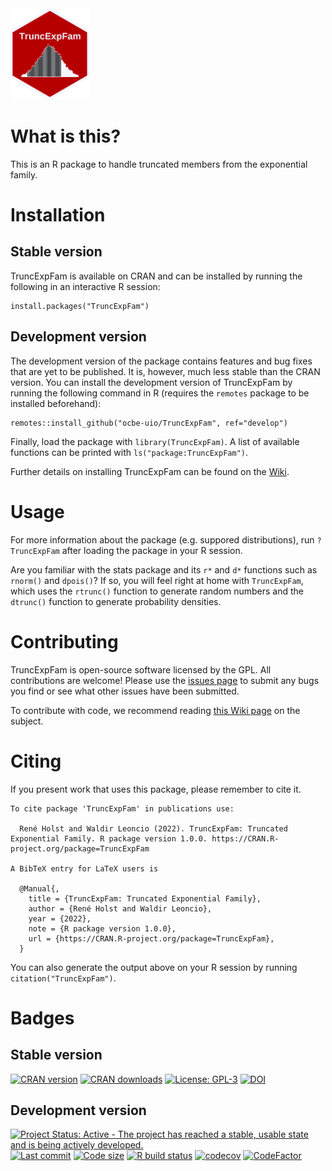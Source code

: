 <img src="logo.png" width=25%>

What is this?
=============

This is an R package to handle truncated members from the exponential
family.

Installation
============

Stable version
--------------

TruncExpFam is available on CRAN and can be installed by running the
following in an interactive R session:

    install.packages("TruncExpFam")

Development version
-------------------

The development version of the package contains features and bug fixes
that are yet to be published. It is, however, much less stable than the
CRAN version. You can install the development version of TruncExpFam by
running the following command in R (requires the `remotes` package to be
installed beforehand):

    remotes::install_github("ocbe-uio/TruncExpFam", ref="develop")

Finally, load the package with `library(TruncExpFam)`. A list of
available functions can be printed with `ls("package:TruncExpFam")`.

Further details on installing TruncExpFam can be found on the
[Wiki](https://github.com/ocbe-uio/TruncExpFam/wiki/Installing-TruncExpFam).

Usage
=====

For more information about the package (e.g. suppored distributions),
run `?TruncExpFam` after loading the package in your R session.

Are you familiar with the stats package and its `r*` and `d*` functions
such as `rnorm()` and `dpois()`? If so, you will feel right at home with
`TruncExpFam`, which uses the `rtrunc()` function to generate random
numbers and the `dtrunc()` function to generate probability densities.

Contributing
============

TruncExpFam is open-source software licensed by the GPL. All
contributions are welcome! Please use the [issues
page](https://github.com/ocbe-uio/TruncExpFam/issues) to submit any bugs
you find or see what other issues have been submitted.

To contribute with code, we recommend reading [this Wiki
page](https://github.com/ocbe-uio/TruncExpFam/wiki/Contributing-to-the-project)
on the subject.

Citing
======

If you present work that uses this package, please remember to cite it.


    To cite package 'TruncExpFam' in publications use:

      René Holst and Waldir Leoncio (2022). TruncExpFam: Truncated Exponential Family. R package version 1.0.0. https://CRAN.R-project.org/package=TruncExpFam

    A BibTeX entry for LaTeX users is

      @Manual{,
        title = {TruncExpFam: Truncated Exponential Family},
        author = {René Holst and Waldir Leoncio},
        year = {2022},
        note = {R package version 1.0.0},
        url = {https://CRAN.R-project.org/package=TruncExpFam},
      }

You can also generate the output above on your R session by running
`citation("TruncExpFam")`.

Badges
======

Stable version
--------------

[![CRAN
version](https://www.r-pkg.org/badges/version/TruncExpFam?color=green)](https://cran.r-project.org/package=TruncExpFam)
[![CRAN
downloads](http://cranlogs.r-pkg.org/badges/last-month/TruncExpFam?color=green)](https://cran.r-project.org/package=TruncExpFam)
[![License:
GPL-3](https://img.shields.io/badge/license-GPL--3-blue.svg)](https://cran.r-project.org/web/licenses/GPL-3)
[![DOI](https://zenodo.org/badge/326590808.svg)](https://zenodo.org/badge/latestdoi/326590808)

Development version
-------------------

[![Project Status: Active - The project has reached a stable, usable
state and is being actively
developed.](https://www.repostatus.org/badges/latest/active.svg)](https://www.repostatus.org/#active)
[![Last
commit](https://img.shields.io/github/last-commit/ocbe-uio/TruncExpFam.svg)](https://github.com/ocbe-uio/TruncExpFam/commits/develop)
[![Code
size](https://img.shields.io/github/languages/code-size/ocbe-uio/TruncExpFam.svg)](https://github.com/ocbe-uio/TruncExpFam)
[![R build
status](https://github.com/ocbe-uio/TruncExpFam/workflows/R-CMD-check/badge.svg)](https://github.com/ocbe-uio/TruncExpFam/actions)
[![codecov](https://codecov.io/gh/ocbe-uio/TruncExpFam/branch/develop/graph/badge.svg?token=78YFRZKJO6)](https://codecov.io/gh/ocbe-uio/TruncExpFam)
[![CodeFactor](https://www.codefactor.io/repository/github/ocbe-uio/TruncExpFam/badge)](https://www.codefactor.io/repository/github/ocbe-uio/TruncExpFam)
